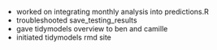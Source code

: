 * worked on integrating monthly analysis into predictions.R
* troubleshooted save_testing_results
* gave tidymodels overview to ben and camille 
* initiated tidymodels rmd site



